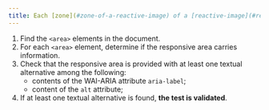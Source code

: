 ```yaml
---
title: Each [zone](#zone-of-a-reactive-image) of a [reactive-image](#reactive-image) (tag `<area>`) [information carrier](#carrier-image -d-information) has a [textual alternative](#textual-image-alternative)?
---
```


1. Find the `<area>` elements in the document.
2. For each `<area>` element, determine if the responsive area carries information.
3. Check that the responsive area is provided with at least one textual alternative among the following:
   - contents of the WAI-ARIA attribute `aria-label`;
   - content of the `alt` attribute;
4. If at least one textual alternative is found, **the test is validated**.
